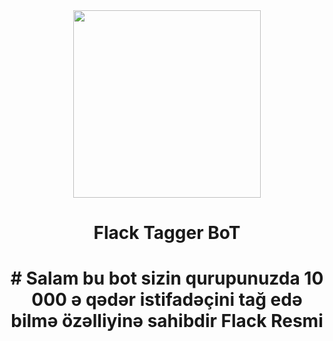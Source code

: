 
<div align="center">
  <img src="https://telegra.ph/file/646a767d90b1fb3e697e1.jpg" width="300" height="300">
  <center><h1>Flack Tagger BoT</h1></center>
  <h1># Salam bu bot sizin qurupunuzda 10 000 ə qədər istifadəçini tağ edə bilmə özəlliyinə sahibdir Flack Resmi</h1>
</div>



